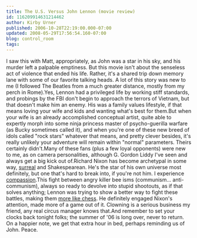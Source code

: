 ```yaml
---
title: The U.S. Versus John Lennon (movie review)
id: 116209914631214462
author: Kirby Urner
published: 2006-10-28T22:19:00.000-07:00
updated: 2008-05-29T17:56:54.160-07:00
blog: control_room
tags: 
---
```


I saw this with Matt, appropriately, as John was a star in his sky, and his murder left a palpable emptiness. But this movie isn't about the senseless act of violence that ended his life. Rather, it's a shared trip down memory lane with some of our favorite talking heads. A lot of this story was new to me (I followed The Beatles from a much greater distance, mostly from my perch in Rome).Yes, Lennon had a privileged life by working stiff standards, and probings by the FBI don't begin to approach the terrors of Vietnam, but that doesn't make him an enemy. His was a family values lifestyle, if that means loving your wife and kids and wanting what's best for them.But when your wife is an already accomplished conceptual artist, quite able to expertly morph into some ninja princess master of psycho-guerilla warfare (as Bucky sometimes called it), and when you're one of these new breed of idols called "rock stars" whatever that means, and pretty clever besides, it's really unlikely your adventure will remain within "normal" parameters. Theirs certainly didn't.Many of these fans (plus a few loyal opponents) were new to me, as on camera personalities, although G. Gordon Liddy I've seen and always get a big kick out of.Richard Nixon has become archetypal in some way, [surreal](http://controlroom.blogspot.com/2006/02/history-is-surreal.html) and Shakespearean. He's the star of his own universe most definitely, but one that's hard to break into, if you're not him. I experience [compassion](http://worldgame.blogspot.com/2005/01/assassination-of-richard-nixon-movie.html).This fight between angry killer bee isms (communism... anti-communism), always so ready to devolve into stupid shootouts, as if that solves anything; Lennon was trying to show a better way to fight these battles, making them [more like chess](http://worldgame.blogspot.com/2008/05/other-russia.html). He definitely engaged Nixon's attention, made more of a game out of it. Clowning is a serious business my friend, any real circus manager knows that.And remember to set your clocks back tonight folks; the summer of '06 is long over, never to return. On a happier note, we get that extra hour in bed, perhaps reminding us of John. Peace.[](http://photos1.blogger.com/blogger/1134/545/1600/john-lennon-peace.jpg)